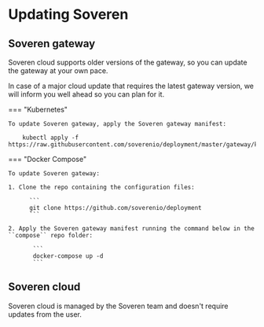 # Updating Soveren

## Soveren gateway

Soveren cloud supports older versions of the gateway, so you can update the gateway at your own pace.

In case of a major cloud update that requires the latest gateway version, we will inform you well ahead so you can plan for it.

=== "Kubernetes"

    To update Soveren gateway, apply the Soveren gateway manifest:   

        kubectl apply -f https://raw.githubusercontent.com/soverenio/deployment/master/gateway/kubernetes/install.yaml

=== "Docker Compose"

    To update Soveren gateway:

    1. Clone the repo containing the configuration files:
          
          ```
          git clone https://github.com/soverenio/deployment
          ```
          
    2. Apply the Soveren gateway manifest running the command below in the ``compose`` repo folder:
           
           ```
           docker-compose up -d
           ```
## Soveren cloud

Soveren cloud is managed by the Soveren team and doesn't require updates from the user.




